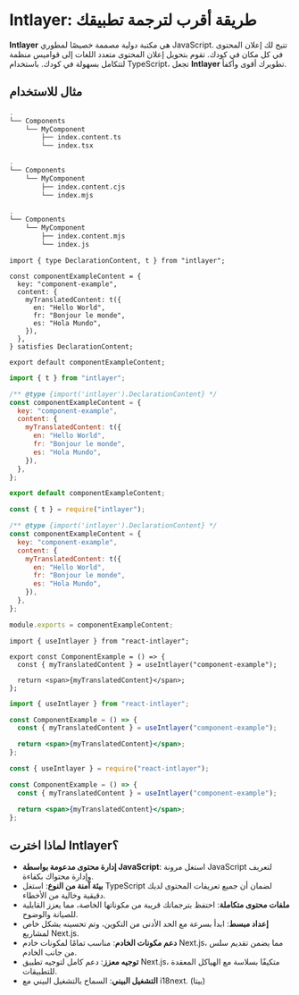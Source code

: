 # Intlayer: طريقة أقرب لترجمة تطبيقك

**Intlayer** هي مكتبة دولية مصممة خصيصًا لمطوري JavaScript. تتيح لك إعلان المحتوى في كل مكان في كودك. تقوم بتحويل إعلان المحتوى متعدد اللغات إلى قواميس منظمة لتتكامل بسهولة في كودك. باستخدام TypeScript، تجعل **Intlayer** تطويرك أقوى وأكفأ.

## مثال للاستخدام

```bash codeFormat="typescript"
.
└── Components
    └── MyComponent
        ├── index.content.ts
        └── index.tsx
```

```bash codeFormat="commonjs"
.
└── Components
    └── MyComponent
        ├── index.content.cjs
        └── index.mjs
```

```bash codeFormat="esm"
.
└── Components
    └── MyComponent
        ├── index.content.mjs
        └── index.js
```

```tsx fileName="./Components/MyComponent/index.content.ts" codeFormat="typescript"
import { type DeclarationContent, t } from "intlayer";

const componentExampleContent = {
  key: "component-example",
  content: {
    myTranslatedContent: t({
      en: "Hello World",
      fr: "Bonjour le monde",
      es: "Hola Mundo",
    }),
  },
} satisfies DeclarationContent;

export default componentExampleContent;
```

```jsx fileName="./Components/MyComponent/index.mjx" codeFormat="esm"
import { t } from "intlayer";

/** @type {import('intlayer').DeclarationContent} */
const componentExampleContent = {
  key: "component-example",
  content: {
    myTranslatedContent: t({
      en: "Hello World",
      fr: "Bonjour le monde",
      es: "Hola Mundo",
    }),
  },
};

export default componentExampleContent;
```

```jsx fileName="./Components/MyComponent/index.csx" codeFormat="commonjs"
const { t } = require("intlayer");

/** @type {import('intlayer').DeclarationContent} */
const componentExampleContent = {
  key: "component-example",
  content: {
    myTranslatedContent: t({
      en: "Hello World",
      fr: "Bonjour le monde",
      es: "Hola Mundo",
    }),
  },
};

module.exports = componentExampleContent;
```

```tsx fileName="./Components/MyComponent/index.tsx" codeFormat="typescript"
import { useIntlayer } from "react-intlayer";

export const ComponentExample = () => {
  const { myTranslatedContent } = useIntlayer("component-example");

  return <span>{myTranslatedContent}</span>;
};
```

```jsx fileName="./Components/MyComponent/index.mjx" codeFormat="esm"
import { useIntlayer } from "react-intlayer";

const ComponentExample = () => {
  const { myTranslatedContent } = useIntlayer("component-example");

  return <span>{myTranslatedContent}</span>;
};
```

```jsx fileName="./Components/MyComponent/index.csx" codeFormat="commonjs"
const { useIntlayer } = require("react-intlayer");

const ComponentExample = () => {
  const { myTranslatedContent } = useIntlayer("component-example");

  return <span>{myTranslatedContent}</span>;
};
```

## لماذا اخترت Intlayer؟

- **إدارة محتوى مدعومة بواسطة JavaScript**: استغل مرونة JavaScript لتعريف وإدارة محتواك بكفاءة.
- **بيئة آمنة من النوع**: استغل TypeScript لضمان أن جميع تعريفات المحتوى لديك دقيقية وخالية من الأخطاء.
- **ملفات محتوى متكاملة**: احتفظ بترجماتك قريبة من مكوناتها الخاصة، مما يعزز القابلية للصيانة والوضوح.
- **إعداد مبسط**: ابدأ بسرعة مع الحد الأدنى من التكوين، وتم تحسينه بشكل خاص لمشاريع Next.js.
- **دعم مكونات الخادم**: مناسب تمامًا لمكونات خادم Next.js، مما يضمن تقديم سلس من جانب الخادم.
- **توجيه معزز**: دعم كامل لتوجيه تطبيق Next.js، متكيفًا بسلاسة مع الهياكل المعقدة للتطبيقات.
- **التشغيل البيني**: السماح بالتشغيل البيني مع i18next. (بيتا)
